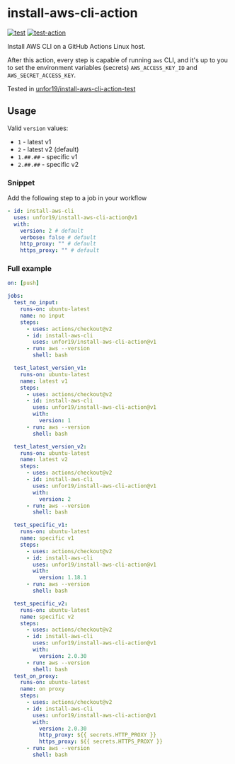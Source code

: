 # install-aws-cli-action

[![test](https://github.com/unfor19/install-aws-cli-action/workflows/test/badge.svg)](https://github.com/unfor19/install-aws-cli-action/actions?query=workflow%3Atest)
[![test-action](https://github.com/unfor19/install-aws-cli-action-test/workflows/test-action/badge.svg)](https://github.com/unfor19/install-aws-cli-action-test/actions?query=workflow%3Atest-action)

Install AWS CLI on a GitHub Actions Linux host. 

After this action, every step is capable of running `aws` CLI, and it's up to you to set the environment variables (secrets) `AWS_ACCESS_KEY_ID` and `AWS_SECRET_ACCESS_KEY`.

Tested in [unfor19/install-aws-cli-action-test](https://github.com/unfor19/install-aws-cli-action-test/actions?query=workflow%3Atest-action)

## Usage

Valid `version` values:

- `1` - latest v1
- `2` - latest v2 (default)
- `1.##.##` - specific v1
- `2.##.##` - specific v2

### Snippet

Add the following step to a job in your workflow

```yaml
- id: install-aws-cli
  uses: unfor19/install-aws-cli-action@v1
  with:
    version: 2 # default
    verbose: false # default
    http_proxy: "" # default
    https_proxy: "" # default
```

### Full example

```yaml
on: [push]

jobs:
  test_no_input:
    runs-on: ubuntu-latest
    name: no input
    steps:
      - uses: actions/checkout@v2
      - id: install-aws-cli
        uses: unfor19/install-aws-cli-action@v1
      - run: aws --version
        shell: bash

  test_latest_version_v1:
    runs-on: ubuntu-latest
    name: latest v1
    steps:
      - uses: actions/checkout@v2
      - id: install-aws-cli
        uses: unfor19/install-aws-cli-action@v1
        with:
          version: 1
      - run: aws --version
        shell: bash

  test_latest_version_v2:
    runs-on: ubuntu-latest
    name: latest v2
    steps:
      - uses: actions/checkout@v2
      - id: install-aws-cli
        uses: unfor19/install-aws-cli-action@v1
        with:
          version: 2
      - run: aws --version
        shell: bash

  test_specific_v1:
    runs-on: ubuntu-latest
    name: specific v1
    steps:
      - uses: actions/checkout@v2
      - id: install-aws-cli
        uses: unfor19/install-aws-cli-action@v1
        with:
          version: 1.18.1
      - run: aws --version
        shell: bash

  test_specific_v2:
    runs-on: ubuntu-latest
    name: specific v2
    steps:
      - uses: actions/checkout@v2
      - id: install-aws-cli
        uses: unfor19/install-aws-cli-action@v1
        with:
          version: 2.0.30
      - run: aws --version
        shell: bash
  test_on_proxy:
    runs-on: ubuntu-latest
    name: on proxy
    steps:
      - uses: actions/checkout@v2
      - id: install-aws-cli
        uses: unfor19/install-aws-cli-action@v1
        with:
          version: 2.0.30
          http_proxy: ${{ secrets.HTTP_PROXY }}
          https_proxy: ${{ secrets.HTTPS_PROXY }}
      - run: aws --version
        shell: bash
```
